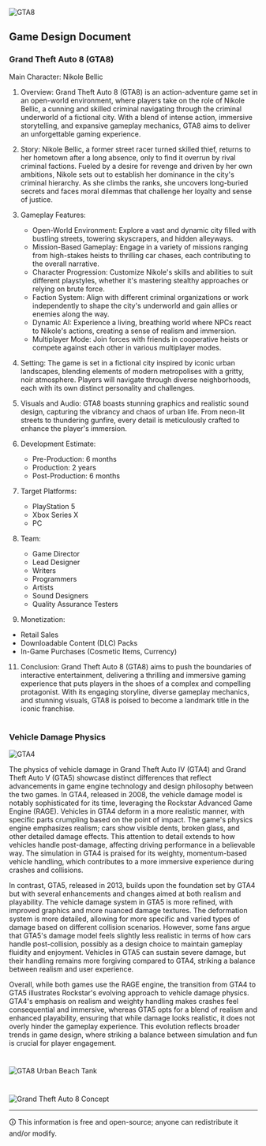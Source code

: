 ![GTA8](https://github.com/sourceduty/Grand_Theft_Auto_8/assets/123030236/854631c7-a176-4ac4-8f4d-4ed9bd29031c)

## Game Design Document
### Grand Theft Auto 8 (GTA8)

Main Character: Nikole Bellic

1. Overview:
   Grand Theft Auto 8 (GTA8) is an action-adventure game set in an open-world environment, where players take on the role of Nikole Bellic, a cunning and skilled criminal navigating through the criminal underworld of a fictional city. With a blend of intense action, immersive storytelling, and expansive gameplay mechanics, GTA8 aims to deliver an unforgettable gaming experience.

2. Story:
   Nikole Bellic, a former street racer turned skilled thief, returns to her hometown after a long absence, only to find it overrun by rival criminal factions. Fueled by a desire for revenge and driven by her own ambitions, Nikole sets out to establish her dominance in the city's criminal hierarchy. As she climbs the ranks, she uncovers long-buried secrets and faces moral dilemmas that challenge her loyalty and sense of justice.

3. Gameplay Features:
   - Open-World Environment: Explore a vast and dynamic city filled with bustling streets, towering skyscrapers, and hidden alleyways.
   - Mission-Based Gameplay: Engage in a variety of missions ranging from high-stakes heists to thrilling car chases, each contributing to the overall narrative.
   - Character Progression: Customize Nikole's skills and abilities to suit different playstyles, whether it's mastering stealthy approaches or relying on brute force.
   - Faction System: Align with different criminal organizations or work independently to shape the city's underworld and gain allies or enemies along the way.
   - Dynamic AI: Experience a living, breathing world where NPCs react to Nikole's actions, creating a sense of realism and immersion.
   - Multiplayer Mode: Join forces with friends in cooperative heists or compete against each other in various multiplayer modes.

4. Setting:
   The game is set in a fictional city inspired by iconic urban landscapes, blending elements of modern metropolises with a gritty, noir atmosphere. Players will navigate through diverse neighborhoods, each with its own distinct personality and challenges.

6. Visuals and Audio:
   GTA8 boasts stunning graphics and realistic sound design, capturing the vibrancy and chaos of urban life. From neon-lit streets to thundering gunfire, every detail is meticulously crafted to enhance the player's immersion.

7. Development Estimate:
   - Pre-Production: 6 months
   - Production: 2 years
   - Post-Production: 6 months

8. Target Platforms:
   - PlayStation 5
   - Xbox Series X
   - PC

9. Team:
   - Game Director
   - Lead Designer
   - Writers
   - Programmers
   - Artists
   - Sound Designers
   - Quality Assurance Testers

10. Monetization:
   - Retail Sales
   - Downloadable Content (DLC) Packs
   - In-Game Purchases (Cosmetic Items, Currency)

11. Conclusion:
    Grand Theft Auto 8 (GTA8) aims to push the boundaries of interactive entertainment, delivering a thrilling and immersive gaming experience that puts players in the shoes of a complex and compelling protagonist. With its engaging storyline, diverse gameplay mechanics, and stunning visuals, GTA8 is poised to become a landmark title in the iconic franchise.

#
### Vehicle Damage Physics

![GTA4](https://github.com/user-attachments/assets/86c88c49-3ee7-41cc-bd7f-2e0b09353594)

The physics of vehicle damage in Grand Theft Auto IV (GTA4) and Grand Theft Auto V (GTA5) showcase distinct differences that reflect advancements in game engine technology and design philosophy between the two games. In GTA4, released in 2008, the vehicle damage model is notably sophisticated for its time, leveraging the Rockstar Advanced Game Engine (RAGE). Vehicles in GTA4 deform in a more realistic manner, with specific parts crumpling based on the point of impact. The game's physics engine emphasizes realism; cars show visible dents, broken glass, and other detailed damage effects. This attention to detail extends to how vehicles handle post-damage, affecting driving performance in a believable way. The simulation in GTA4 is praised for its weighty, momentum-based vehicle handling, which contributes to a more immersive experience during crashes and collisions.

In contrast, GTA5, released in 2013, builds upon the foundation set by GTA4 but with several enhancements and changes aimed at both realism and playability. The vehicle damage system in GTA5 is more refined, with improved graphics and more nuanced damage textures. The deformation system is more detailed, allowing for more specific and varied types of damage based on different collision scenarios. However, some fans argue that GTA5's damage model feels slightly less realistic in terms of how cars handle post-collision, possibly as a design choice to maintain gameplay fluidity and enjoyment. Vehicles in GTA5 can sustain severe damage, but their handling remains more forgiving compared to GTA4, striking a balance between realism and user experience.

Overall, while both games use the RAGE engine, the transition from GTA4 to GTA5 illustrates Rockstar's evolving approach to vehicle damage physics. GTA4's emphasis on realism and weighty handling makes crashes feel consequential and immersive, whereas GTA5 opts for a blend of realism and enhanced playability, ensuring that while damage looks realistic, it does not overly hinder the gameplay experience. This evolution reflects broader trends in game design, where striking a balance between simulation and fun is crucial for player engagement.

#

![GTA8 Urban Beach Tank](https://github.com/sourceduty/Grand_Theft_Auto_8/assets/123030236/e030dbca-ef8d-4438-82b7-9e3c41003a3b)

#

![Grand Theft Auto 8 Concept](https://github.com/sourceduty/Grand_Theft_Auto_8/assets/123030236/80840018-cef0-4ae1-b8d1-4998a0bf62cd)

***
🛈 This information is free and open-source; anyone can redistribute it and/or modify.
